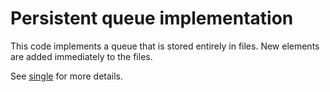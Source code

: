 # Persistent queue implementation
This code implements a queue that is stored entirely in files. New elements are added immediately to the files.

See [single](single.md) for more details.
